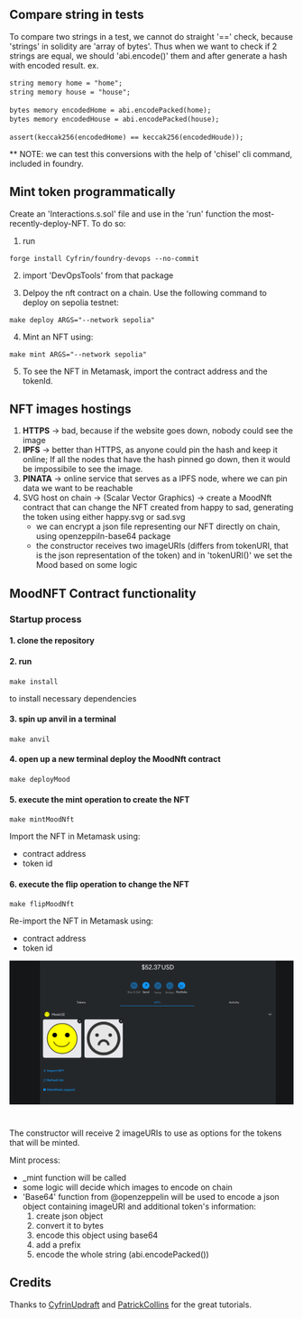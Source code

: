 ## Compare string in tests

To compare two strings in a test, we cannot do straight '==' check, because 'strings' in solidity are 'array of bytes'.
Thus when we want to check if 2 strings are equal, we should 'abi.encode()' them and after generate a hash with encoded result.
ex.
```
string memory home = "home";
string memory house = "house";

bytes memory encodedHome = abi.encodePacked(home);
bytes memory encodedHouse = abi.encodePacked(house);

assert(keccak256(encodedHome) == keccak256(encodedHoude));
```

** NOTE:
we can test this conversions with the help of 'chisel' cli command, included in foundry.

## Mint token programmatically

Create an 'Interactions.s.sol' file and use in the 'run' function the most-recently-deploy-NFT.
To do so:
1. run 
```
forge install Cyfrin/foundry-devops --no-commit
```
2. import 'DevOpsTools' from that package

3. Delpoy the nft contract on a chain. Use the following command to deploy on sepolia testnet:
```
make deploy ARGS="--network sepolia"
```

4. Mint an NFT using:
```
make mint ARGS="--network sepolia"
```

5. To see the NFT in Metamask, import the contract address and the tokenId.


## NFT images hostings

1. <b>HTTPS</b> -> bad, because if the website goes down, nobody could see the image
2. <b>IPFS</b> -> better than HTTPS, as anyone could pin the hash and keep it online; If all the nodes that have the hash pinned go down, then it would be impossibile to see the image.
3. <b>PINATA</b> -> online service that serves as a IPFS node, where we can pin data we want to be reachable
4. SVG  host on chain -> (Scalar Vector Graphics)
    -> create a MoodNft contract that can change the NFT created from happy to sad, generating the token using either happy.svg or sad.svg
    - we can encrypt a json file representing our NFT directly on chain, using
        openzeppiln-base64 package
    - the constructor receives two imageURIs (differs from tokenURI, that is the json representation of the token) and in 'tokenURI()' we set the Mood 
        based on some logic


## MoodNFT Contract functionality

### Startup process
#### 1. clone the repository
#### 2. run
```
make install
```
to install necessary dependencies
#### 3. spin up anvil in a terminal
```
make anvil
```
#### 4. open up a new terminal deploy the MoodNft contract
```
make deployMood
```
#### 5. execute the mint operation to create the NFT
```
make mintMoodNft
```
Import the NFT in Metamask using:
- contract address
- token id
#### 6. execute the flip operation to change the NFT
```
make flipMoodNft
```
Re-import the NFT in Metamask using:
- contract address
- token id

![alt text](https://github.com/denisgulev/foundry-nft-f23-/blob/main/image.png)

#

The constructor will receive 2 imageURIs to use as options for the tokens that will be minted.

Mint process:
- _mint function will be called
- some logic will decide which images to encode on chain
- 'Base64' function from @openzeppelin will be used to encode a json object containing imageURI and additional token's information:
    1. create json object
    2. convert it to bytes
    3. encode this object using base64
    4. add a prefix
    5. encode the whole string (abi.encodePacked())




## Credits
Thanks to [CyfrinUpdraft](https://updraft.cyfrin.io) and [PatrickCollins](https://github.com/PatrickAlphaC) for the great tutorials.
